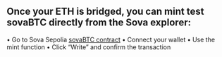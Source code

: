 ## Once your ETH is bridged, you can mint test sovaBTC directly from the Sova explorer:
• Go to Sova Sepolia [sovaBTC contract](https://explorer.testnet.sova.io/address/0x5Db496debB227455cE9f482f9E443f1073a55456?tab=read_write_contract#0x1249c58b)
• Connect your wallet
• Use the mint function
• Click “Write” and confirm the transaction
